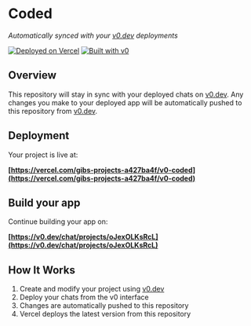 # Coded

*Automatically synced with your [v0.dev](https://v0.dev) deployments*

[![Deployed on Vercel](https://img.shields.io/badge/Deployed%20on-Vercel-black?style=for-the-badge&logo=vercel)](https://vercel.com/gibs-projects-a427ba4f/v0-coded)
[![Built with v0](https://img.shields.io/badge/Built%20with-v0.dev-black?style=for-the-badge)](https://v0.dev/chat/projects/oJexOLKsRcL)

## Overview

This repository will stay in sync with your deployed chats on [v0.dev](https://v0.dev).
Any changes you make to your deployed app will be automatically pushed to this repository from [v0.dev](https://v0.dev).

## Deployment

Your project is live at:

**[https://vercel.com/gibs-projects-a427ba4f/v0-coded](https://vercel.com/gibs-projects-a427ba4f/v0-coded)**

## Build your app

Continue building your app on:

**[https://v0.dev/chat/projects/oJexOLKsRcL](https://v0.dev/chat/projects/oJexOLKsRcL)**

## How It Works

1. Create and modify your project using [v0.dev](https://v0.dev)
2. Deploy your chats from the v0 interface
3. Changes are automatically pushed to this repository
4. Vercel deploys the latest version from this repository
